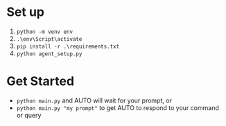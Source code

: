 # Set up

1. `python -m venv env`
2. `.\env\Script\activate`
3. `pip install -r .\requirements.txt`
4. `python agent_setup.py`

# Get Started 

- `python main.py` and AUTO will wait for your prompt, or
- `python main.py "my prompt"` to get AUTO to respond to your command or query